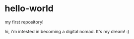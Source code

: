 # hello-world
my first repository!

hi, i'm intested in becoming a digital nomad.
It's my dream! :)
